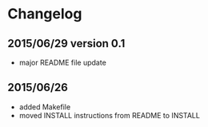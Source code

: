# Changelog

## 2015/06/29 version 0.1

- major README file update



## 2015/06/26

- added Makefile
- moved INSTALL instructions from README to INSTALL
 
